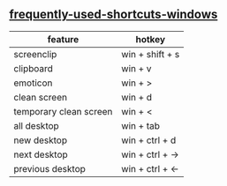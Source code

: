 ## [frequently-used-shortcuts-windows](https://support.microsoft.com/en-us/help/12445/windows-keyboard-shortcuts)
| feature | hotkey | 
| ------- | --------
| screenclip | win + shift + s
| clipboard | win + v
| emoticon | win + >
| clean screen | win + d
| temporary clean screen| win + <
| all desktop | win + tab
| new desktop | win + ctrl + d
| next desktop | win + ctrl + →|
| previous desktop | win + ctrl + ←|
